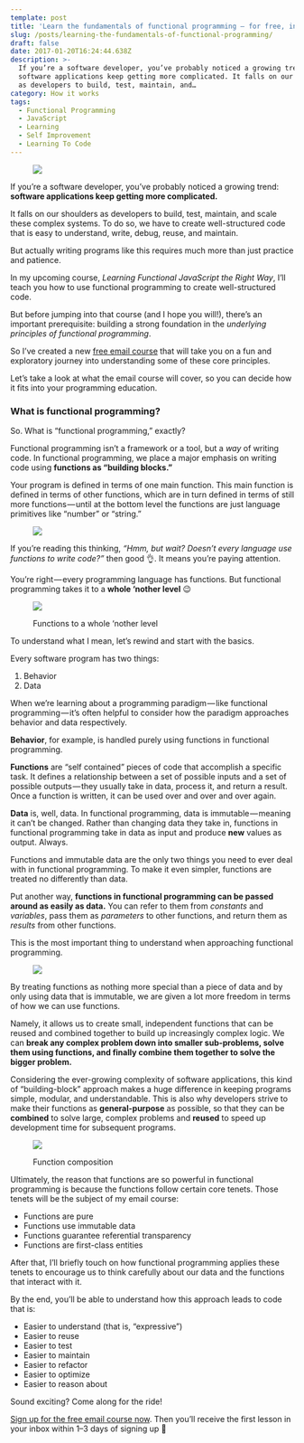 ```yaml
---
template: post
title: 'Learn the fundamentals of functional programming — for free, in your inbox'
slug: /posts/learning-the-fundamentals-of-functional-programming/
draft: false
date: 2017-01-20T16:24:44.638Z
description: >-
  If you’re a software developer, you’ve probably noticed a growing trend:
  software applications keep getting more complicated. It falls on our shoulders
  as developers to build, test, maintain, and…
category: How it works
tags:
  - Functional Programming
  - JavaScript
  - Learning
  - Self Improvement
  - Learning To Code
---
```

<figure>

![](/media/learning-the-fundamentals-of-functional-programming-0.jpeg)

</figure>

If you’re a software developer, you’ve probably noticed a growing trend: **software applications keep getting more complicated.**

It falls on our shoulders as developers to build, test, maintain, and scale these complex systems. To do so, we have to create well-structured code that is easy to understand, write, debug, reuse, and maintain.

But actually writing programs like this requires much more than just practice and patience.

In my upcoming course, _Learning Functional JavaScript the Right Way_,  I’ll teach you how to use functional programming to create well-structured code.

But before jumping into that course (and I hope you will!), there’s an important prerequisite: building a strong foundation in the _underlying principles of functional programming_.

So I’ve created a new [free email course](https://preethikasireddy.typeform.com/to/yC9qQr) that will take you on a fun and exploratory journey into understanding some of these core principles.  

Let’s take a look at what the email course will cover, so you can decide how it fits into your programming education.

### What is functional programming?

So. What is “functional programming,” exactly?

Functional programming isn’t a framework or a tool, but a _way_ of writing code. In functional programming, we place a major emphasis on writing code using **functions as “building blocks.”**

Your program is defined in terms of one main function. This main function is defined in terms of other functions, which are in turn defined in terms of still more functions — until at the bottom level the functions are just language primitives like “number” or “string.”

<figure>

![](/media/learning-the-fundamentals-of-functional-programming-1.png)

</figure>

If you’re reading this thinking, _“Hmm, but wait? Doesn’t every language use functions to write code?”_ then good 👌. It means you’re paying attention.   

You’re right — every programming language has functions. But functional programming takes it to a **whole ‘nother level** 😉

<figure>

![](/media/learning-the-fundamentals-of-functional-programming-2.png)

<figcaption>Functions to a whole ‘nother level</figcaption></figure>

To understand what I mean, let’s rewind and start with the basics.  

Every software program has two things:

1. Behavior
2. Data

When we’re learning about a programming paradigm — like functional programming — it’s often helpful to consider how the paradigm approaches behavior and data respectively.   

**Behavior**, for example, is handled purely using functions in functional programming.   

**Functions** are “self contained” pieces of code that accomplish a specific task. It defines a relationship between a set of possible inputs and a set of possible outputs — they usually take in data, process it, and return a result. Once a function is written, it can be used over and over and over again.  

**Data** is, well, data. In functional programming, data is immutable — meaning it can’t be changed. Rather than changing data they take in, functions in functional programming take in data as input and produce **new** values as output. Always.   

Functions and immutable data are the only two things you need to ever deal with in functional programming. To make it even simpler, functions are treated no differently than data.

Put another way, **functions in functional programming can be passed around as easily as data.** You can refer to them from _constants_ and _variables_, pass them as _parameters_ to other functions, and return them as _results_ from other functions.   

This is the most important thing to understand when approaching functional programming.

<figure>

![](/media/learning-the-fundamentals-of-functional-programming-3.png)

</figure>

By treating functions as nothing more special than a piece of data and by only using data that is immutable, we are given a lot more freedom in terms of how we can use functions.

Namely, it allows us to create small, independent functions that can be reused and combined together to build up increasingly complex logic. We can **break any complex problem down into smaller sub-problems, solve them using functions, and finally combine them together to solve the bigger problem.**  

Considering the ever-growing complexity of software applications, this kind of “building-block” approach makes a huge difference in keeping programs simple, modular, and understandable. This is also why developers strive to make their functions as **general-purpose** as possible, so that they can be **combined** to solve large, complex problems and **reused** to speed up development time for subsequent programs.

<figure>

![](/media/learning-the-fundamentals-of-functional-programming-4.png)

<figcaption>Function composition</figcaption></figure>

Ultimately, the reason that functions are so powerful in functional programming is because the functions follow certain core tenets. Those tenets will be the subject of my email course:

* Functions are pure
* Functions use immutable data
* Functions guarantee referential transparency
* Functions are first-class entities

After that, I’ll briefly touch on how functional programming applies these tenets to encourage us to think carefully about our data and the functions that interact with it.

By the end, you’ll be able to understand how this approach leads to code that is:

* Easier to understand (that is, “expressive”)
* Easier to reuse
* Easier to test
* Easier to maintain
* Easier to refactor
* Easier to optimize
* Easier to reason about

Sound exciting? Come along for the ride!

[Sign up for the free email course now](https://preethikasireddy.typeform.com/to/yC9qQr). Then you’ll receive the first lesson in your inbox within 1–3 days of signing up 🙂
